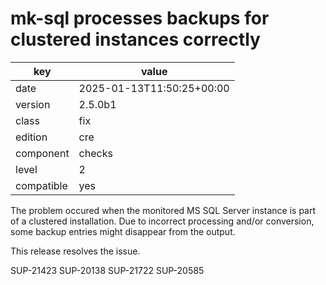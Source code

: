 [//]: # (werk v2)
# mk-sql processes backups for clustered instances correctly

key        | value
---------- | ---
date       | 2025-01-13T11:50:25+00:00
version    | 2.5.0b1
class      | fix
edition    | cre
component  | checks
level      | 2
compatible | yes

The problem occured when the monitored MS SQL Server instance 
is part of a clustered installation. Due to incorrect processing 
and/or conversion, some backup entries might disappear from 
the output.

This release resolves the issue.

SUP-21423
SUP-20138
SUP-21722
SUP-20585
